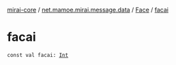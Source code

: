 [mirai-core](../../index.md) / [net.mamoe.mirai.message.data](../index.md) / [Face](index.md) / [facai](./facai.md)

# facai

`const val facai: `[`Int`](https://kotlinlang.org/api/latest/jvm/stdlib/kotlin/-int/index.html)